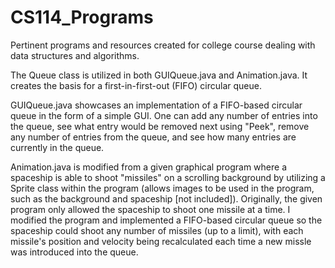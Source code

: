 # CS114_Programs
Pertinent programs and resources created for college course dealing with data structures and algorithms.

The Queue class is utilized in both GUIQueue.java and Animation.java. It creates the basis for a first-in-first-out (FIFO) circular queue.

GUIQueue.java showcases an implementation of a FIFO-based circular queue in the form of a simple GUI. One can add any number of entries
into the queue, see what entry would be removed next using "Peek", remove any number of entries from the queue, and see how many entries
are currently in the queue.

Animation.java is modified from a given graphical program where a spaceship is able to shoot "missiles" on a scrolling background by utilizing a Sprite class within the program (allows images to be used in the program, such as the background and spaceship [not included]). 
Originally, the given program only allowed the spaceship to shoot one missile at a time. I modified the program and implemented a
FIFO-based circular queue so the spaceship could shoot any number of missiles (up to a limit), with each missile's position and velocity
being recalculated each time a new missle was introduced into the queue.
